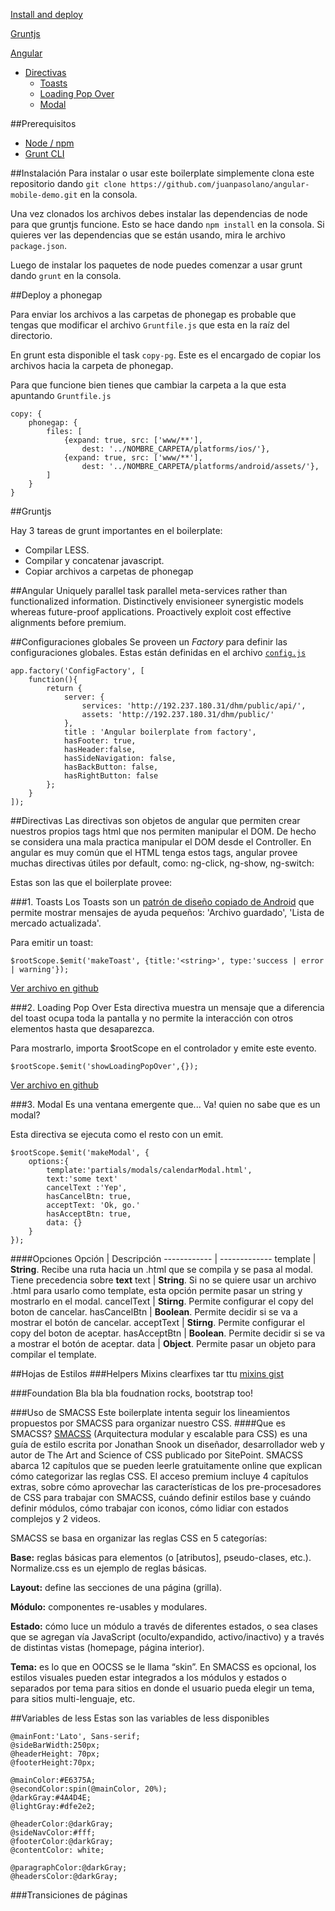 
[Install and deploy](https://github.com/juanpasolano/angular-mobile-demo/wiki/Install-and-deploy)

[Gruntjs](https://github.com/juanpasolano/angular-mobile-demo/wiki/Gruntjs)

[Angular](https://github.com/juanpasolano/angular-mobile-demo/wiki/Angular)

- [Directivas](https://github.com/juanpasolano/angular-mobile-demo/wiki/Directivas)    
     - [Toasts](https://github.com/juanpasolano/angular-mobile-demo/wiki/Directivas#1-toasts)  
	- [Loading Pop Over](https://github.com/juanpasolano/angular-mobile-demo/wiki/Directivas#2-loading-pop-over)  
	- [Modal](https://github.com/juanpasolano/angular-mobile-demo/wiki/Directivas#3-modal)  

##Prerequisitos
- [Node / npm](http://nodejs.org/)
- [Grunt CLI](http://gruntjs.com/)

##Instalación
Para instalar o usar este boilerplate simplemente clona este repositorio dando `git clone https://github.com/juanpasolano/angular-mobile-demo.git` en la consola.

Una vez clonados los archivos debes instalar las dependencias de node para que gruntjs funcione. Esto se hace dando `npm install` en la consola. Si quieres ver las dependencias que se están usando, mira le archivo `package.json`.

Luego de instalar los paquetes de node puedes comenzar a usar grunt dando `grunt` en la consola.

##Deploy a phonegap

Para enviar los archivos a las carpetas de phonegap es probable que tengas que modificar el archivo `Gruntfile.js` que esta en la raíz del directorio.

En grunt esta disponible el task `copy-pg`. Este es el encargado de copiar los archivos hacia la carpeta de phonegap.

Para que funcione bien tienes que cambiar la carpeta a la que esta apuntando `Gruntfile.js`

```
copy: {
    phonegap: {
        files: [
            {expand: true, src: ['www/**'],
                dest: '../NOMBRE_CARPETA/platforms/ios/'},
            {expand: true, src: ['www/**'],
                dest: '../NOMBRE_CARPETA/platforms/android/assets/'},
        ]
    }
}
```
##Gruntjs

Hay 3 tareas de grunt importantes en el boilerplate:

- Compilar LESS.
- Compilar y concatenar javascript.
- Copiar archivos a carpetas de phonegap

##Angular
Uniquely parallel task parallel meta-services rather than functionalized information. Distinctively envisioneer synergistic models whereas future-proof applications. Proactively exploit cost effective alignments before premium.

##Configuraciones globales
Se proveen un *Factory* para definir las configuraciones globales. Estas están definidas en el archivo [`config.js`](https://github.com/juanpasolano/angular-mobile-demo/blob/master/www/js/app/config.js)


```
app.factory('ConfigFactory', [
	function(){
		return {
			server: {
				services: 'http://192.237.180.31/dhm/public/api/',
				assets: 'http://192.237.180.31/dhm/public/'
			},
			title : 'Angular boilerplate from factory',
			hasFooter: true,
			hasHeader:false,
			hasSideNavigation: false,
			hasBackButton: false,
			hasRightButton: false
		};
	}
]);
```
##Directivas
Las directivas son objetos de angular que permiten crear nuestros propios tags html que nos permiten manipular el DOM. De hecho se considera una mala practica manipular el DOM desde el Controller.
En angular es muy común que el HTML tenga estos tags, angular provee muchas directivas útiles por default, como: ng-click, ng-show, ng-switch:

Estas son las que el boilerplate provee:

###1. Toasts
Los Toasts son un [patrón de diseño copiado de Android](http://www.androidpatterns.com/uap_pattern/toast-message) que permite mostrar mensajes de ayuda pequeños: 'Archivo guardado', 'Lista de mercado actualizada'.

Para emitir un toast:

```
$rootScope.$emit('makeToast', {title:'<string>', type:'success | error | warning'});
```
[Ver archivo en github](https://github.com/juanpasolano/angular-mobile-demo/blob/development/www/js/app/directives/toastDirective.js)

###2. Loading Pop Over
Esta directiva muestra un mensaje que a diferencia del toast ocupa toda la pantalla y no permite la interacción con otros elementos hasta que desaparezca.

Para mostrarlo, importa $rootScope en el controlador y emite este evento.

```
$rootScope.$emit('showLoadingPopOver',{});
```
[Ver archivo en github](https://github.com/juanpasolano/angular-mobile-demo/blob/development/www/js/app/directives/loadingPopOverDirective.js)

###3. Modal
Es una ventana emergente que... Va! quien no sabe que es un modal?

Esta directiva se ejecuta como el resto con un emit.

```
$rootScope.$emit('makeModal', {
	options:{
		template:'partials/modals/calendarModal.html',
		text:'some text'
		cancelText :'Yep',
		hasCancelBtn: true,
		acceptText: 'Ok, go.'
		hasAcceptBtn: true,
		data: {}
	}
});
```
####Opciones
Opción | Descripción 
------------ | ------------- 
template | **String**. Recibe una ruta hacia un .html que se compila y se pasa al modal.  Tiene precedencia sobre **text**
text | **String**. Si no se quiere usar un archivo .html para usarlo como template, esta opción permite pasar un string y mostrarlo en el modal.
cancelText | **Stirng**. Permite configurar el copy del boton de cancelar. 
hasCancelBtn | **Boolean**. Permite decidir si se va a mostrar el botón de cancelar.
acceptText | **Stirng**. Permite configurar el copy del boton de aceptar. 
hasAcceptBtn | **Boolean**. Permite decidir si se va a mostrar el botón de aceptar.
data | **Object**. Permite pasar un objeto para compilar el template.


##Hojas de Estilos
###Helpers
Mixins clearfixes tar ttu
[mixins gist](https://gist.github.com/juanpasolano/8384599)

###Foundation
Bla bla bla foudnation rocks, bootstrap too!

###Uso de SMACSS
Este boilerplate intenta seguir los lineamientos propuestos por SMACSS para organizar nuestro CSS. 
####Que es SMACSS?
[SMACSS](http://smacss.com/) (Arquitectura modular y escalable para CSS) es una guía de estilo escrita por Jonathan Snook un diseñador, desarrollador web y autor de The Art and Science of CSS publicado por SitePoint. SMACSS abarca 12 capítulos que se pueden leerle gratuitamente online que explican cómo categorizar las reglas CSS. El acceso premium incluye 4 capítulos extras, sobre cómo aprovechar las características de los pre-procesadores de CSS para trabajar con SMACSS, cuándo definir estilos base y cuándo definir módulos, cómo trabajar con iconos, cómo lidiar con estados complejos y 2 videos.

SMACSS se basa en organizar las reglas CSS en 5 categorías:

**Base:** reglas básicas para elementos (o [atributos], pseudo-clases, etc.). Normalize.css es un ejemplo de reglas básicas.  

**Layout:** define las secciones de una página (grilla).

**Módulo:** componentes re-usables y modulares.

**Estado:** cómo luce un módulo a través de diferentes estados, o sea clases que se agregan vía JavaScript (oculto/expandido, activo/inactivo) y a través de distintas vistas (homepage, página interior).

**Tema:** es lo que en OOCSS se le llama “skin”. En SMACSS es opcional, los estilos visuales pueden estar integrados a los módulos y estados o separados por tema para sitios en donde el usuario pueda elegir un tema, para sitios multi-lenguaje, etc.

##Variables de less
Estas son las variables de less disponibles

```
@mainFont:'Lato', Sans-serif;
@sideBarWidth:250px;
@headerHeight: 70px;
@footerHeight:70px;

@mainColor:#E6375A;
@secondColor:spin(@mainColor, 20%);
@darkGray:#4A4D4E;
@lightGray:#dfe2e2;

@headerColor:@darkGray;
@sideNavColor:#fff;
@footerColor:@darkGray;
@contentColor: white;

@paragraphColor:@darkGray;
@headersColor:@darkGray;
```
###Transiciones de páginas
